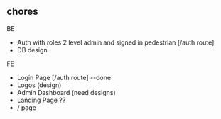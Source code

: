 
## chores

BE
- Auth with roles 2 level admin and signed in pedestrian [/auth route]
- DB design

FE
- Login Page [/auth route] --done
- Logos (design)
- Admin Dashboard (need designs)
- Landing Page ??
- / page
